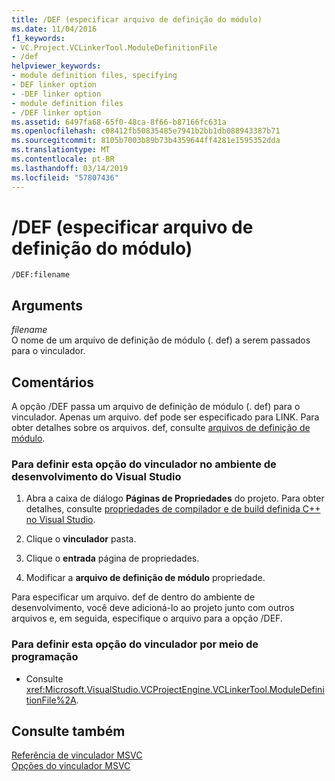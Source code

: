```yaml
---
title: /DEF (especificar arquivo de definição do módulo)
ms.date: 11/04/2016
f1_keywords:
- VC.Project.VCLinkerTool.ModuleDefinitionFile
- /def
helpviewer_keywords:
- module definition files, specifying
- DEF linker option
- -DEF linker option
- module definition files
- /DEF linker option
ms.assetid: 6497fa68-65f0-48ca-8f66-b87166fc631a
ms.openlocfilehash: c08412fb50835485e7941b2bb1db088943387b71
ms.sourcegitcommit: 8105b7003b89b73b4359644ff4281e1595352dda
ms.translationtype: MT
ms.contentlocale: pt-BR
ms.lasthandoff: 03/14/2019
ms.locfileid: "57807436"
---
```

# <a name="def-specify-module-definition-file"></a>/DEF (especificar arquivo de definição do módulo)

```
/DEF:filename
```

## <a name="arguments"></a>Arguments

*filename*<br/>
O nome de um arquivo de definição de módulo (. def) a serem passados para o vinculador.

## <a name="remarks"></a>Comentários

A opção /DEF passa um arquivo de definição de módulo (. def) para o vinculador. Apenas um arquivo. def pode ser especificado para LINK. Para obter detalhes sobre os arquivos. def, consulte [arquivos de definição de módulo](module-definition-dot-def-files.md).

### <a name="to-set-this-linker-option-in-the-visual-studio-development-environment"></a>Para definir esta opção do vinculador no ambiente de desenvolvimento do Visual Studio

1. Abra a caixa de diálogo **Páginas de Propriedades** do projeto. Para obter detalhes, consulte [propriedades de compilador e de build definida C++ no Visual Studio](../working-with-project-properties.md).

1. Clique o **vinculador** pasta.

1. Clique o **entrada** página de propriedades.

1. Modificar a **arquivo de definição de módulo** propriedade.

Para especificar um arquivo. def de dentro do ambiente de desenvolvimento, você deve adicioná-lo ao projeto junto com outros arquivos e, em seguida, especifique o arquivo para a opção /DEF.

### <a name="to-set-this-linker-option-programmatically"></a>Para definir esta opção do vinculador por meio de programação

- Consulte <xref:Microsoft.VisualStudio.VCProjectEngine.VCLinkerTool.ModuleDefinitionFile%2A>.

## <a name="see-also"></a>Consulte também

[Referência de vinculador MSVC](linking.md)<br/>
[Opções do vinculador MSVC](linker-options.md)
